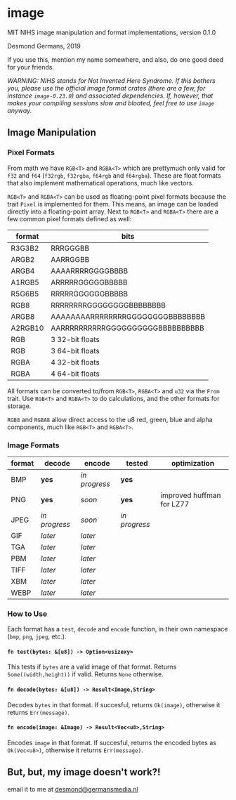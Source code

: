 # image

MIT NIHS image manipulation and format implementations, version 0.1.0

Desmond Germans, 2019

If you use this, mention my name somewhere, and also, do one good deed for your friends.

*WARNING: NIHS stands for Not Invented Here Syndrome. If this bothers you, please use the official image format crates (there are a few, for instance `image-0.23.0`) and associated dependencies. If, however, that makes your compiling sessions slow and bloated, feel free to use `image` anyway.*

## Image Manipulation

### Pixel Formats

From math we have `RGB<T>` and `RGBA<T>` which are prettymuch only valid for `f32` and `f64` (`f32rgb`, `f32rgba`, `f64rgb` and `f64rgba`). These are float formats that also implement mathematical operations, much like vectors.

`RGB<T>` and `RGBA<T>` can be used as floating-point pixel formats because the trait `Pixel` is implemented for them. This means, an image can be loaded directly into a floating-point array. Next to `RGB<T>` and `RGBA<T>` there are a few common pixel formats defined as well:

format    | bits
----------|-----
R3G3B2    | RRRGGGBB
ARGB2     | AARRGGBB
ARGB4     | AAAARRRRGGGGBBBB
A1RGB5    | ARRRRRGGGGGBBBBB
R5G6B5    | RRRRRGGGGGGBBBBB
RGB8      | RRRRRRRRGGGGGGGGBBBBBBBB
ARGB8     | AAAAAAAARRRRRRRRGGGGGGGGBBBBBBBB
A2RGB10   | AARRRRRRRRRRGGGGGGGGGGBBBBBBBBBB
RGB<f32>  | 3 32-bit floats
RGB<f64>  | 3 64-bit floats
RGBA<f32> | 4 32-bit floats
RGBA<f64> | 4 64-bit floats 

All formats can be converted to/from `RGB<T>`, `RGBA<T>` and `u32` via the `From` trait. Use `RGB<T>` and `RGBA<T>` to do calculations, and the other formats for storage.

`RGB8` and `RGBA8` allow direct access to the u8 red, green, blue and alpha components, much like `RGB<T>` and `RGBA<T>`.

### Image Formats

format | decode         | encode        | tested        | optimization
-------|----------------|---------------|---------------|-------------
BMP    | **yes**        | *in progress* | **yes**       |
PNG    | **yes**        | *soon*        | **yes**       | improved huffman for LZ77
JPEG   | *in progress*  | *soon*        | *in progress* |
GIF    | *later*        | *later*       |               |
TGA    | *later*        | *later*       |               |
PBM    | *later*        | *later*       |               |
TIFF   | *later*        | *later*       |               |
XBM    | *later*        | *later*       |               |
WEBP   | *later*        | *later*       |               |

### How to Use

Each format has a `test`, `decode` and `encode` function, in their own namespace (`bmp`, `png`, `jpeg`, etc.).

#### `fn test(bytes: &[u8]) -> Option<usizexy>`

This tests if `bytes` are a valid image of that format. Returns `Some((width,height))` if valid. Returns `None` otherwise.

#### `fn decode(bytes: &[u8]) -> Result<Image,String>`

Decodes `bytes` in that format. If succesful, returns `Ok(image)`, otherwise it returns `Err(message)`.

#### `fn encode(image: &Image) -> Result<Vec<u8>,String>`

Encodes `image` in that format. If succesful, returns the encoded bytes as `Ok(Vec<u8>)`, otherwise it returns `Err(message)`.

## But, but, my image doesn't work?!

email it to me at desmond@germansmedia.nl
